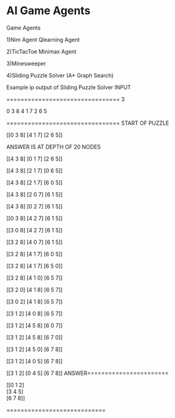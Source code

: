 # AI Game Agents
Game Agents

1)Nim Agent Qlearning Agent

2)TicTacToe Minimax Agent

3)Minesweeper

4)Sliding Puzzle Solver  (A* Graph Search)

Example ip output of Sliding Puzzle Solver
INPUT

================================
3


0 3 8 4 1 7 2 6 5

================================
START OF PUZZLE

[[0 3 8]
 [4 1 7]
 [2 6 5]]

ANSWER IS AT DEPTH OF 20 NODES

[[4 3 8]
 [0 1 7]
 [2 6 5]]
 
[[4 3 8]
 [2 1 7]
 [0 6 5]]
 
[[4 3 8]
 [2 1 7]
 [6 0 5]]
 
[[4 3 8]
 [2 0 7]
 [6 1 5]]
 
[[4 3 8]
 [0 2 7]
 [6 1 5]]
 
[[0 3 8]
 [4 2 7]
 [6 1 5]]
 
[[3 0 8]
 [4 2 7]
 [6 1 5]]
 
[[3 2 8]
 [4 0 7]
 [6 1 5]]
 
[[3 2 8]
 [4 1 7]
 [6 0 5]]
 
[[3 2 8]
 [4 1 7]
 [6 5 0]]
 
[[3 2 8]
 [4 1 0]
 [6 5 7]]
 
[[3 2 0]
 [4 1 8]
 [6 5 7]]
 
[[3 0 2]
 [4 1 8]
 [6 5 7]]
 
[[3 1 2]
 [4 0 8]
 [6 5 7]]
 
[[3 1 2]
 [4 5 8]
 [6 0 7]]
 
[[3 1 2]
 [4 5 8]
 [6 7 0]]
 
[[3 1 2]
 [4 5 0]
 [6 7 8]]
 
[[3 1 2]
 [4 0 5]
 [6 7 8]]
 
[[3 1 2]
 [0 4 5]
 [6 7 8]]
ANSWER=======================


[[0 1 2]                     
 [3 4 5]                     
 [6 7 8]]
 
 ============================
